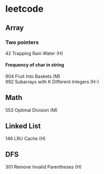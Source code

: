 # leetcode

## Array
### Two pointers
42 Trapping Rain Water (H)  
#### Frequency of char in string
904 Fruit Into Baskets (M)  
992 Subarrays with K Different Integers (H-)  

## Math  
553 Optimal Division (M)  

## Linked List  
146 LRU Cache (H)  

## DFS
301 Remove Invalid Parentheses (H)  
